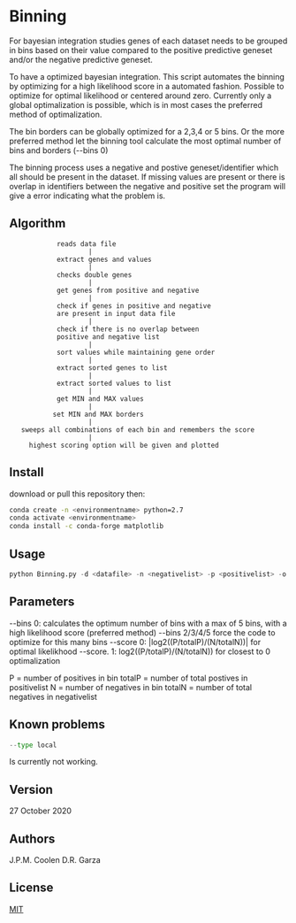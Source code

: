 # Binning
For bayesian integration studies genes of each dataset needs to be
grouped in bins based on their value compared to the positive predictive geneset and/or the negative predictive geneset.

To have a optimized bayesian integration.
This script automates the binning by optimizing for a high likelihood score in a automated fashion.
Possible to optimize for optimal likelihood or centered around zero.
Currently only a global optimalization is possible, which is in most cases the preferred method of optimalization.

The bin borders can be globally optimized for a 2,3,4 or 5 bins.
Or the more preferred method let the binning tool calculate the most optimal number of bins and borders (--bins 0)

The binning process uses a negative and postive geneset/identifier which all should be present in the dataset. If missing values are present or there is overlap in identifiers between the negative and positive set the program will give a error indicating what the problem is.

## Algorithm
                reads data file
                        |
                extract genes and values
                        |
                checks double genes
                        |
                get genes from positive and negative
                        |
                check if genes in positive and negative
                are present in input data file
                        |
                check if there is no overlap between
                positive and negative list
                        |
                sort values while maintaining gene order
                        |
                extract sorted genes to list
                        |
                extract sorted values to list
                        |
                get MIN and MAX values
                        |
               set MIN and MAX borders
                        |
       sweeps all combinations of each bin and remembers the score
                        |
         highest scoring option will be given and plotted

## Install
download or pull this repository then:

```bash
conda create -n <environmentname> python=2.7
conda activate <environmentname>
conda install -c conda-forge matplotlib
```

## Usage
```python
python Binning.py -d <datafile> -n <negativelist> -p <positivelist> -o <outputfilename> [--bins 0/2/3/4] [--type local/global] [--score 0/1]
```
## Parameters
--bins    0: calculates the optimum number of bins with a max of 5 bins, with a high likelihood score (preferred method)
--bins    2/3/4/5 force the code to optimize for this many bins
--score   0: |log2((P/totalP)/(N/totalN))| for optimal likelikhood
--score.  1: log2((P/totalP)/(N/totalN)) for closest to 0 optimalization

P = number of positives in bin
totalP = number of total postives in positivelist
N = number of negatives in bin
totalN = number of total negatives in negativelist

## Known problems
```python
--type local
```
Is currently not working.

## Version
27 October 2020

## Authors
J.P.M. Coolen
D.R. Garza

## License
[MIT](https://choosealicense.com/licenses/mit/)
